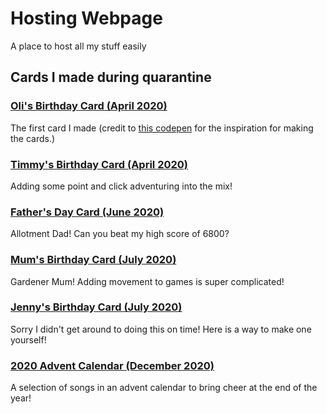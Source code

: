 # Hosting Webpage

A place to host all my stuff easily

## Cards I made during quarantine
### [Oli's Birthday Card (April 2020)](https://sblowers.github.io/olis_birthday_2020/)
The first card I made (credit to [this codepen](https://codepen.io/enrikd13/pen/WxgQAG) for the inspiration for making the cards.)

### [Timmy's Birthday Card (April 2020)](https://sblowers.github.io/timmys_birthday_2020/)
Adding some point and click adventuring into the mix!

### [Father's Day Card (June 2020)](https://sblowers.github.io/fathers_day_2020/)
Allotment Dad! Can you beat my high score of 6800?

### [Mum's Birthday Card (July 2020)](https://sblowers.github.io/mums_birthday_2020/)
Gardener Mum! Adding movement to games is super complicated!

### [Jenny's Birthday Card (July 2020)](https://sblowers.github.io/jennys_birthday_2020/)
Sorry I didn't get around to doing this on time! Here is a way to make one yourself!

### [2020 Advent Calendar (December 2020)](https://sblowers.github.io/advent_calendar_2020/)
A selection of songs in an advent calendar to bring cheer at the end of the year!
